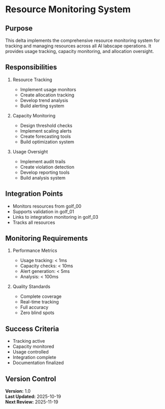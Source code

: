 # Resource Monitoring System

## Purpose

This delta implements the comprehensive resource monitoring system for tracking and managing resources across all AI labscape operations. It provides usage tracking, capacity monitoring, and allocation oversight.

## Responsibilities

1. Resource Tracking
   - Implement usage monitors
   - Create allocation tracking
   - Develop trend analysis
   - Build alerting system

2. Capacity Monitoring
   - Design threshold checks
   - Implement scaling alerts
   - Create forecasting tools
   - Build optimization system

3. Usage Oversight
   - Implement audit trails
   - Create violation detection
   - Develop reporting tools
   - Build analysis system

## Integration Points

- Monitors resources from golf_00
- Supports validation in golf_01
- Links to integration monitoring in golf_03
- Tracks all resources

## Monitoring Requirements

1. Performance Metrics
   - Usage tracking: < 1ms
   - Capacity checks: < 10ms
   - Alert generation: < 5ms
   - Analysis: < 100ms

2. Quality Standards
   - Complete coverage
   - Real-time tracking
   - Full accuracy
   - Zero blind spots

## Success Criteria

- Tracking active
- Capacity monitored
- Usage controlled
- Integration complete
- Documentation finalized

## Version Control

**Version:** 1.0  
**Last Updated:** 2025-10-19  
**Next Review:** 2025-11-19